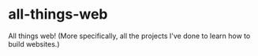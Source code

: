 # all-things-web

All things web! (More specifically, all the projects I've done to learn how to build websites.)
